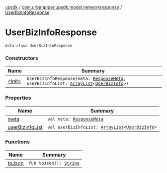 [upsdk](../../index.md) / [com.urbanpiper.upsdk.model.networkresponse](../index.md) / [UserBizInfoResponse](./index.md)

# UserBizInfoResponse

`data class UserBizInfoResponse`

### Constructors

| Name | Summary |
|---|---|
| [&lt;init&gt;](-init-.md) | `UserBizInfoResponse(meta: `[`ResponseMeta`](../-response-meta/index.md)`, userBizInfoList: `[`ArrayList`](https://developer.android.com/reference/java/util/ArrayList.html)`<`[`UserBizInfo`](../-user-biz-info/index.md)`>)` |

### Properties

| Name | Summary |
|---|---|
| [meta](meta.md) | `val meta: `[`ResponseMeta`](../-response-meta/index.md) |
| [userBizInfoList](user-biz-info-list.md) | `val userBizInfoList: `[`ArrayList`](https://developer.android.com/reference/java/util/ArrayList.html)`<`[`UserBizInfo`](../-user-biz-info/index.md)`>` |

### Functions

| Name | Summary |
|---|---|
| [toJson](to-json.md) | `fun toJson(): `[`String`](https://kotlinlang.org/api/latest/jvm/stdlib/kotlin/-string/index.html) |
